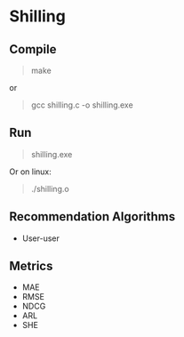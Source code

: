 # Shilling

## Compile
> make

or

> gcc shilling.c -o shilling.exe

## Run
> shilling.exe

Or on linux:
> ./shilling.o

## Recommendation Algorithms
 - User-user

## Metrics
 - MAE
 - RMSE
 - NDCG
 - ARL
 - SHE
